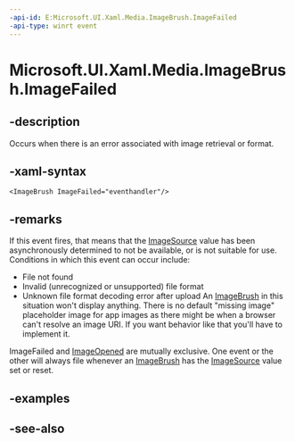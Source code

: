 ```yaml
---
-api-id: E:Microsoft.UI.Xaml.Media.ImageBrush.ImageFailed
-api-type: winrt event
---
```


<!-- Event syntax
public event Windows.UI.Xaml.ExceptionRoutedEventHandler ImageFailed
-->

# Microsoft.UI.Xaml.Media.ImageBrush.ImageFailed

## -description
Occurs when there is an error associated with image retrieval or format.

## -xaml-syntax
```xaml
<ImageBrush ImageFailed="eventhandler"/>
```


## -remarks
If this event fires, that means that the [ImageSource](imagebrush_imagesource.md) value has been asynchronously determined to not be available, or is not suitable for use. Conditions in which this event can occur include:


+ File not found
+ Invalid (unrecognized or unsupported) file format
+ Unknown file format decoding error after upload
An [ImageBrush](imagebrush.md) in this situation won't display anything. There is no default "missing image" placeholder image for app images as there might be when a browser can't resolve an image URI. If you want behavior like that you'll have to implement it.

ImageFailed and [ImageOpened](imagebrush_imageopened.md) are mutually exclusive. One event or the other will always file whenever an [ImageBrush](imagebrush.md) has the [ImageSource](imagebrush_imagesource.md) value set or reset.

## -examples

## -see-also
